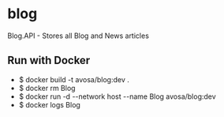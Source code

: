 # blog
Blog.API - Stores all Blog and News articles
## Run with Docker
* $ docker build -t avosa/blog:dev .
* $ docker rm Blog
* $ docker run -d --network host --name Blog avosa/blog:dev
* $ docker logs Blog